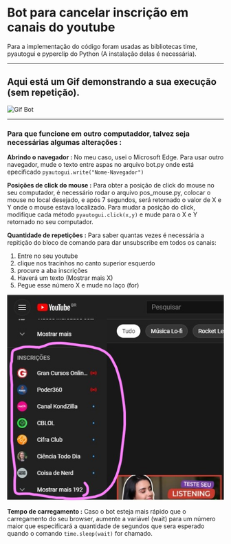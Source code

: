 # Bot para cancelar inscrição em canais do youtube
Para a implementação do código foram usadas as bibliotecas time, pyautogui e pyperclip do Python (A instalação delas é necessária).

---

## Aqui está um Gif demonstrando a sua execução (sem repetição).
![Gif Bot](https://github.com/jonathan-maia/bot-unsubscribe-ytb/blob/main/images/gif.gif)

---

### Para que funcione em outro computaddor, talvez seja necessárias algumas alterações :
**Abrindo o navegador :** No meu caso, usei o Microsoft Edge. Para usar outro navegador, mude o texto entre aspas no arquivo bot.py onde está epecificado `pyautogui.write("Nome-Navegador")`

**Posições de click do mouse :** Para obter a posição de click do mouse no seu computador, é necessário rodar o arquivo pos_mouse.py, colocar o mouse no local desejado, e após 7 segundos, será retornado o valor de X e Y onde o mouse estava localizado. Para mudar a posição do click, modifique cada método `pyautogui.click(x,y)` e mude para o X e Y retornado no seu computador.

**Quantidade de repetições :** Para saber quantas vezes é necessária a repitição do bloco de comando para dar unsubscribe em todos os canais: 
1. Entre no seu youtube 
2. clique nos tracinhos no canto superior esquerdo
3. procure a aba inscrições
4. Haverá um texto (Mostrar mais X)
5. Pegue esse número X e mude no laço (for)

![Quantidade de repetições](https://github.com/jonathan-maia/bot-unsubscribe-ytb/blob/main/images/quantidade-repet.jpg)

**Tempo de carregamento :** Caso o bot esteja mais rápido que o carregamento do seu browser, aumente a variável (wait) para um número maior que especificará a quantidade de segundos que sera esperado quando o comando `time.sleep(wait)` for chamado.

